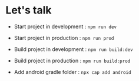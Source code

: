 # Let's talk

- Start project in development : `npm run dev`

- Start project in production : `npm run prod`

- Build project in development : `npm run build:dev`

- Build project in production : `npm run build:prod`

- Add android gradle folder : `npx cap add android`
